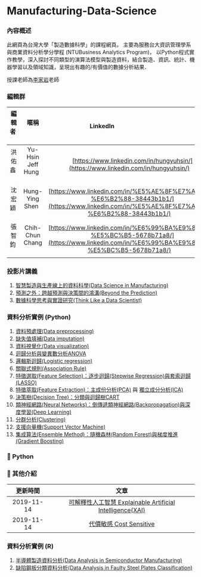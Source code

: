# Manufacturing-Data-Science

### **內容概述**

此網頁為台灣大學「製造數據科學」的課程網頁。
主要為服務台大資訊管理學系與商業資料分析學分學程 (NTUBusiness Analytics Program)，
以Python程式實作教學，深入探討不同類型的演算法模型與製造資料，結合製造、資訊、統計、機器學習以及領域知識，呈現出有趣的/有價值的數據分析結果．

授課老師為[李家岩](http://polab.im.ntu.edu.tw/Bio.html)老師  

### **編輯群**    

| 編輯者       |    暱稱         |                      LinkedIn                                                            |
| :-----------:|:-----------:    |:---------------------------------------------------------------------------------------: |
| 洪佑鑫       | Yu-Hsin Jeff  Hung            | [https://www.linkedin.com/in/hungyuhsin/](https://www.linkedin.com/in/hungyuhsin/)     
| 沈宏穎       | Hung-Ying Shen            | [https://www.linkedin.com/in/%E5%AE%8F%E7%A9%8E-%E6%B2%88-38443b1b1/](https://www.linkedin.com/in/%E5%AE%8F%E7%A9%8E-%E6%B2%88-38443b1b1/)     
| 張智鈞       | Chih-Chun Chang            | [https://www.linkedin.com/in/%E6%99%BA%E9%88%9E-%E5%BC%B5-5678b71a8/](https://www.linkedin.com/in/%E6%99%BA%E9%88%9E-%E5%BC%B5-5678b71a8/)     

### **投影片講義**   

1. [智慧製造與生產線上的資料科學(Data Science in Manufacturing)](http://polab.im.ntu.edu.tw/Talk/Data_Science_in_Manufacturing.pdf)
2. [預測之外：跨越預測與決策間的鴻溝(Beyond the Prediction)](http://polab.im.ntu.edu.tw/Talk/20201114_Beyond%20the%20Prediction.pdf)
3. [數據科學思考與實證研究(Think Like a Data Scientist)](http://polab.im.ntu.edu.tw/Talk/20201113_Think%20Like%20a%20Data%20Scientist.pdf)

### **資料分析實例 (Python)**   

1. [資料預處理(Data preprocessing)](https://nbviewer.jupyter.org/github/PO-LAB/Manufacturing-Data-Science/blob/master/MDS/01.%20Data%20Preprocessing/1.%20Data%20preprocessing.ipynb)
2. [缺失值填補(Data imputation)](https://nbviewer.jupyter.org/github/PO-LAB/Manufacturing-Data-Science/blob/master/MDS/02.%20Data%20imputation/2.%20Data%20imputation.ipynb)
3. [資料視覺化(Data visualization)](https://nbviewer.jupyter.org/github/PO-LAB/Manufacturing-Data-Science/blob/master/MDS/03.%20Data%20visualization/3.%20Data%20visualization.ipynb)
4. [迴歸分析與變異數分析ANOVA](https://htmlpreview.github.io/?https://github.com/PO-LAB/Manufacturing-Data-Science/blob/master/MDS/04.%20Regression%20%26%20ANOVA/Regression%20%26%20ANOVA.html)
5. [邏輯斯迴歸(Logistic regression)](https://htmlpreview.github.io/?https://github.com/PO-LAB/Manufacturing-Data-Science/blob/master/MDS/05.%20Logistic%20Regression/logistic_regression.html)
6. [關聯式規則(Association Rule)](https://htmlpreview.github.io/?https://github.com/PO-LAB/Manufacturing-Data-Science/blob/master/MDS/06.%20Association%20Rule/Association%20Rule.html)
7. [特徵選取(Feature Selection)：逐步迴歸(Stepwise Regression)與套索迴歸(LASSO)](https://htmlpreview.github.io/?https://github.com/PO-LAB/Manufacturing-Data-Science/blob/master/MDS/07.%20Feature%20Selection/Feature%20Selection.html)
8. [特徵萃取(Feature Extraction)：主成份分析(PCA)](https://htmlpreview.github.io/?https://github.com/PO-LAB/Manufacturing-Data-Science/blob/master/MDS/08.%20Feature%20Extraction/PCA.html) 與 [獨立成分分析(ICA)](https://htmlpreview.github.io/?https://github.com/PO-LAB/Manufacturing-Data-Science/blob/master/MDS/08.%20Feature%20Extraction/ICA.html)
10. [決策樹(Decision Tree)：分類與迴歸樹CART](https://htmlpreview.github.io/?https://github.com/PO-LAB/Manufacturing-Data-Science/blob/master/MDS/09.%20Decision%20Tree/Decision%20Tree.html)
11. [類神經網路(Neural Networks)：倒傳遞類神經網路(Backpropagation)與深度學習(Deep Learning)](https://htmlpreview.github.io/?https://github.com/PO-LAB/Manufacturing-Data-Science/blob/master/MDS/10.%20Neural%20Network/NN.html)
12. [分群分析(Clustering)](https://htmlpreview.github.io/?https://github.com/PO-LAB/Manufacturing-Data-Science/blob/master/MDS/11.%20Clustering/clustering.html)
13. [支援向量機(Support Vector Machine)](https://htmlpreview.github.io/?https://github.com/PO-LAB/Manufacturing-Data-Science/blob/master/MDS/12.%20Support%20Vector%20Machine/Support%20Vector%20Machine.html)
14. [集成算法(Ensemble Method)：隨機森林(Random Forest)與梯度推進(Gradient Boosting)](https://htmlpreview.github.io/?https://github.com/PO-LAB/Manufacturing-Data-Science/blob/master/MDS/13.%20Ensemble%20Learning/Ensemble%20Learning.html)



### **:pushpin: Python**
### **:triangular_flag_on_post: 其他介紹**
|  更新時間       |                      文章                                                                                                      |
| :-----------:  | :-----------------------------------------------------------------------------------------------------:                        |
|  2019-11-14     | [可解釋性人工智慧 Explainable Artificial Intelligence(XAI)](https://github.com/ITingHung/Explainable-Artificial-Intelligence-XAI-) |
|  2019-11-14     | [代價敏感 Cost Sensitive](https://github.com/wutsungyu/Cost-Sensitive)


### **資料分析實例 (R)** 

1. [半導體製造資料分析(Data Analysis in Semiconductor Manufacturing)](http://rpubs.com/jeff_datascience/Semiconductor_Manufacturing)
2. [缺陷鋼板分類資料分析(Data Analysis in Faulty Steel Plates Classification)](http://rpubs.com/james_datacatcher/svm)
